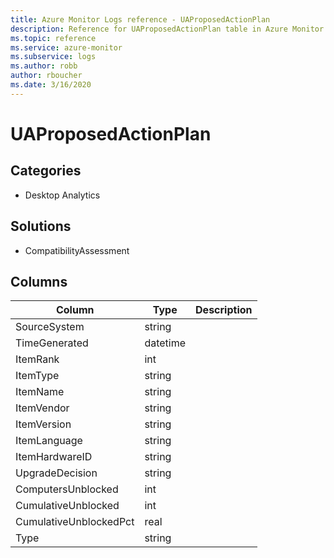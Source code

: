 ```yaml
---
title: Azure Monitor Logs reference - UAProposedActionPlan
description: Reference for UAProposedActionPlan table in Azure Monitor Logs.
ms.topic: reference
ms.service: azure-monitor
ms.subservice: logs
ms.author: robb
author: rboucher
ms.date: 3/16/2020
---
```


# UAProposedActionPlan

 

## Categories

- Desktop Analytics
## Solutions

- CompatibilityAssessment




## Columns

|Column|Type|Description|
|---|---|---|
|SourceSystem|string||
|TimeGenerated|datetime||
|ItemRank|int||
|ItemType|string||
|ItemName|string||
|ItemVendor|string||
|ItemVersion|string||
|ItemLanguage|string||
|ItemHardwareID|string||
|UpgradeDecision|string||
|ComputersUnblocked|int||
|CumulativeUnblocked|int||
|CumulativeUnblockedPct|real||
|Type|string||
